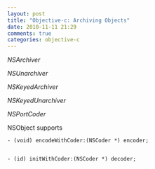 ```yaml
---
layout: post
title: "Objective-c: Archiving Objects"
date: 2010-11-11 21:29
comments: true
categories: objective-c 
---
```


*NSArchiver*


*NSUnarchiver*


*NSKeyedArchiver*


*NSKeyedUnarchiver*


*NSPortCoder*


NSObject supports

```
- (void) encodeWithCoder:(NSCoder *) encoder;


- (id) initWithCoder:(NSCoder *) decoder;
```

